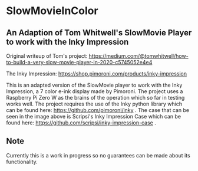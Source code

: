 # SlowMovieInColor

<!-- ![](Extras/img.jpg) -->

## An Adaption of Tom Whitwell's SlowMovie Player to work with the Inky Impression

Original writeup of Tom's project:
https://medium.com/@tomwhitwell/how-to-build-a-very-slow-movie-player-in-2020-c5745052e4e4

The Inky Impression:
https://shop.pimoroni.com/products/inky-impression

This is an adapted version of the SlowMovie player to work with the Inky Impression, a 7 color e-ink display made by Pimoroni. The project uses a Raspberry Pi Zero W as the brains of the operation which so far in testing works well. The project requires the use of the Inky python library which can be found here: https://github.com/pimoroni/inky . The case that can be seen in the image above is Scripsi's Inky Impression Case which can be found here: https://github.com/scripsi/inky-impression-case .

## Note

Currently this is a work in progress so no guarantees can be made about its functionality.


